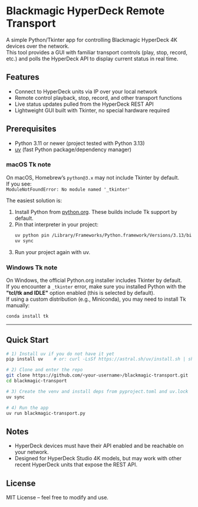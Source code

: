# Blackmagic HyperDeck Remote Transport

A simple Python/Tkinter app for controlling Blackmagic HyperDeck 4K devices over the network.  
This tool provides a GUI with familiar transport controls (play, stop, record, etc.) and polls the HyperDeck API to display current status in real time.

## Features
- Connect to HyperDeck units via IP over your local network  
- Remote control playback, stop, record, and other transport functions  
- Live status updates pulled from the HyperDeck REST API  
- Lightweight GUI built with Tkinter, no special hardware required  

## Prerequisites
- Python 3.11 or newer (project tested with Python 3.13)  
- [uv](https://github.com/astral-sh/uv) (fast Python package/dependency manager)  

### macOS Tk note
On macOS, Homebrew’s `python@3.x` may not include Tkinter by default.  
If you see:  
`ModuleNotFoundError: No module named '_tkinter'`  

The easiest solution is:  
1. Install Python from [python.org](https://www.python.org/downloads/macos/). These builds include Tk support by default.  
2. Pin that interpreter in your project:  
   ```bash
   uv python pin /Library/Frameworks/Python.framework/Versions/3.13/bin/python3.13
   uv sync
   ```
3. Run your project again with uv.  

### Windows Tk note
On Windows, the official Python.org installer includes Tkinter by default.  
If you encounter a `_tkinter` error, make sure you installed Python with the **"tcl/tk and IDLE"** option enabled (this is selected by default).  
If using a custom distribution (e.g., Miniconda), you may need to install Tk manually:
```bash
conda install tk
```

---

## Quick Start

```bash
# 1) Install uv if you do not have it yet
pip install uv    # or: curl -LsSf https://astral.sh/uv/install.sh | sh

# 2) Clone and enter the repo
git clone https://github.com/<your-username>/blackmagic-transport.git
cd blackmagic-transport

# 3) Create the venv and install deps from pyproject.toml and uv.lock
uv sync

# 4) Run the app
uv run blackmagic-transport.py
```

## Notes
- HyperDeck devices must have their API enabled and be reachable on your network.  
- Designed for HyperDeck Studio 4K models, but may work with other recent HyperDeck units that expose the REST API.  

## License
MIT License – feel free to modify and use.
